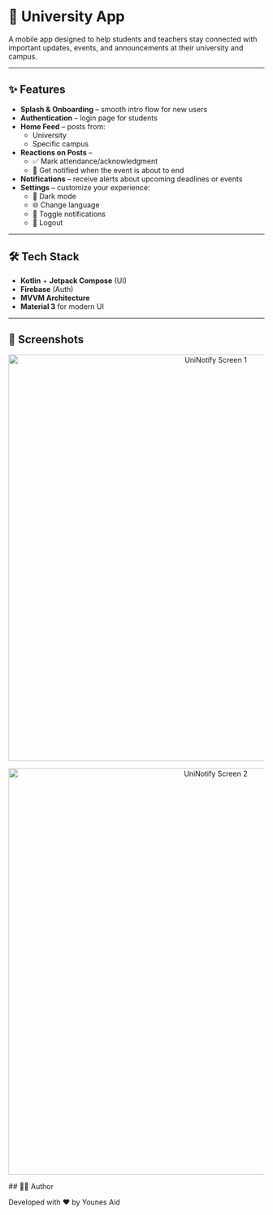 # 📱 University App  

A mobile app designed to help students and teachers stay connected with important updates, events, and announcements at their university and campus.  

---

## ✨ Features  
- **Splash & Onboarding** – smooth intro flow for new users  
- **Authentication** – login page for students 
- **Home Feed** – posts from:  
  - University  
  - Specific campus  
- **Reactions on Posts** –  
  - ✅ Mark attendance/acknowledgment  
  - 🔔 Get notified when the event is about to end  
- **Notifications** – receive alerts about upcoming deadlines or events  
- **Settings** – customize your experience:  
  - 🌙 Dark mode  
  - 🌐 Change language  
  - 🔕 Toggle notifications  
  - 🚪 Logout  

---

## 🛠️ Tech Stack  
- **Kotlin** + **Jetpack Compose** (UI)  
- **Firebase** (Auth)  
- **MVVM Architecture**  
- **Material 3** for modern UI  

---

## 📸 Screenshots
<p align="center">
  <img src="https://github.com/user-attachments/assets/31bf332c-6d0f-4ab2-840d-1a301aef521d" alt="UniNotify Screen 1" width="800"/>
</p>

<p align="center">
  <img src="https://github.com/user-attachments/assets/8922fcf3-d0a4-4cef-9be5-909cf8886385" alt="UniNotify Screen 2" width="800"/>
</p>
## 👨‍💻 Author

Developed with ❤️ by Younes Aid



